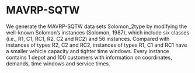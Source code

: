 # MAVRP-SQTW
We generate the MAVRP-SQTW data sets Solomon_2type by modifying the well-known Solomon’s instances (Solomon, 1987), which include six classes (i.e., R1, C1, RC1, R2, C2 and RC2) and 56 instances. Compared with instances of types R2, C2 and RC2, instances of types R1, C1 and RC1 have a smaller vehicle capacity and tighter time windows. Every instance contains 1 depot and 100 customers with information on coordinates, demands, time windows and service times. 
